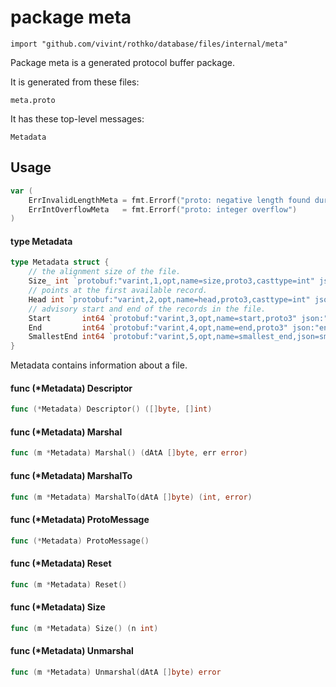 # package meta

`import "github.com/vivint/rothko/database/files/internal/meta"`

Package meta is a generated protocol buffer package.

It is generated from these files:

    meta.proto

It has these top-level messages:

    Metadata

## Usage

```go
var (
	ErrInvalidLengthMeta = fmt.Errorf("proto: negative length found during unmarshaling")
	ErrIntOverflowMeta   = fmt.Errorf("proto: integer overflow")
)
```

#### type Metadata

```go
type Metadata struct {
	// the alignment size of the file.
	Size_ int `protobuf:"varint,1,opt,name=size,proto3,casttype=int" json:"size,omitempty"`
	// points at the first available record.
	Head int `protobuf:"varint,2,opt,name=head,proto3,casttype=int" json:"head,omitempty"`
	// advisory start and end of the records in the file.
	Start       int64 `protobuf:"varint,3,opt,name=start,proto3" json:"start,omitempty"`
	End         int64 `protobuf:"varint,4,opt,name=end,proto3" json:"end,omitempty"`
	SmallestEnd int64 `protobuf:"varint,5,opt,name=smallest_end,json=smallestEnd,proto3" json:"smallest_end,omitempty"`
}
```

Metadata contains information about a file.

#### func (*Metadata) Descriptor

```go
func (*Metadata) Descriptor() ([]byte, []int)
```

#### func (*Metadata) Marshal

```go
func (m *Metadata) Marshal() (dAtA []byte, err error)
```

#### func (*Metadata) MarshalTo

```go
func (m *Metadata) MarshalTo(dAtA []byte) (int, error)
```

#### func (*Metadata) ProtoMessage

```go
func (*Metadata) ProtoMessage()
```

#### func (*Metadata) Reset

```go
func (m *Metadata) Reset()
```

#### func (*Metadata) Size

```go
func (m *Metadata) Size() (n int)
```

#### func (*Metadata) Unmarshal

```go
func (m *Metadata) Unmarshal(dAtA []byte) error
```
